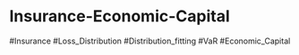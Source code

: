 # Insurance-Economic-Capital
#Insurance #Loss_Distribution #Distribution_fitting #VaR #Economic_Capital
